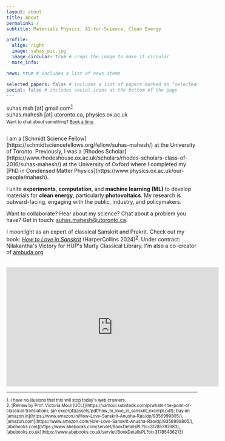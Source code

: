 ```yaml
---
layout: about
title: About
permalink: /
subtitle: Materials Physics, AI-for-Science, Clean Energy

profile:
  align: right
  image: suhas_pic.jpg
  image_circular: true # crops the image to make it circular
  more_info: 

news: true # includes a list of news items

selected_papers: false # includes a list of papers marked as "selected={true}"
social: false # includes social icons at the bottom of the page
---
```



<!-- <p class="texttt-bold">suhas.msh [at] gmail.com</p> -->
<span class="texttt-bold">suhas.msh [at] gmail.com</span><sup>[1](#footnote1)</sup> <br>
<span class="texttt-bold">suhas.mahesh [at] utoronto.ca, physics.ox.ac.uk</span>
<p style="font-size: 0.8em; margin-top: -10px;">Want to chat about something? <a href="https://calendar.app.google/JSuvvguzZFAUuCar8">Book a time</a>.</p>
<br>
I am a [Schmidt Science Fellow](https://schmidtsciencefellows.org/fellow/suhas-mahesh/) at the University of Toronto. Previously, I was a [Rhodes Scholar](https://www.rhodeshouse.ox.ac.uk/scholars/rhodes-scholars-class-of-2016/suhas-mahesh/) at the University of Oxford where I completed my [PhD in Condensed Matter Physics](https://www.physics.ox.ac.uk/our-people/mahesh).

I unite **experiments**, **computation**, and **machine learning (ML)** to develop materials for **clean energy**, particularly **photovoltaics**. My research is outward-facing, engaging with the public, industry, and policymakers.

Want to collaborate? Hear about my science? Chat about a problem you have? Get in touch: [suhas.mahesh@utoronto.ca](mailto:suhas.mahesh@utoronto.ca).

I moonlight as an expert of classical Sanskrit and Prakrit. Check out my book: <a href="https://www.goodreads.com/book/show/205425671-how-to-love-in-sanskrit"><i>How to Love in Sanskrit</i></a> (HarperCollins 2024)<sup>[2](#footnote2)</sup>. Under contract: Nilakantha's Victory for HUP's Murty Classical Library. I'm also a co-creator of [ambuda.org](https://www.ambuda.org)

<br>

<iframe width="560" height="315" src="https://www.youtube.com/embed/gxPKnHKTm4Q" frameborder="0" allow="accelerometer; autoplay; clipboard-write; encrypted-media; gyroscope; picture-in-picture" allowfullscreen></iframe>

<br>

<hr>

<p style="font-size: 0.8em; margin-bottom: 10px;">
<a name="footnote1">1. </a> I have no illusions that this will stop today's web crawlers.
</p>
  <p style="font-size: 0.8em; margin-top: -10px;" markdown="1">
  <a name="footnote2">2. </a> [Review by Prof. Victoria Moul (UCL)](https://vamoul.substack.com/p/whats-the-point-of-classical-translation); [an excerpt](assets/pdf/how_to_love_in_sanskrit_excerpt.pdf); buy on   [amazon.in](https://www.amazon.in/How-Love-Sanskrit-Anusha-Rao/dp/9356999805/), [amazon.com](https://www.amazon.com/How-Love-Sanskrit-Anusha-Rao/dp/9356999805/), [abebooks.com](https://www.abebooks.com/servlet/BookDetailsPL?bi=31785397683), [abebooks.co.uk](https://www.abebooks.co.uk/servlet/BookDetailsPL?bi=31785436213)
  </p>


<!-- SEAN!!!. Tell the world about yourself. Link to your favorite [subreddit](http://reddit.com). You can put a picture in, too. The code is already in, just name your picture `prof_pic.jpg` and put it in the `img/` folder.

Put your address / P.O. box / other info right below your picture. You can also disable any of these elements by editing `profile` property of the YAML header of your `_pages/about.md`. Edit `_bibliography/papers.bib` and Jekyll will render your [publications page](/al-folio/publications/) automatically.

Link to your social media connections, too. This theme is set up to use [Font Awesome icons](https://fontawesome.com/) and [Academicons](https://jpswalsh.github.io/academicons/), like the ones below. Add your Facebook, Twitter, LinkedIn, Google Scholar, or just disable all of them. -->
